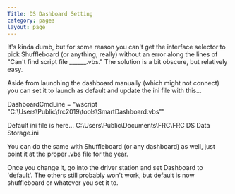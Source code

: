 ```yaml
---
Title: DS Dashboard Setting
category: pages
layout: page
---
```


It's kinda dumb, but for some reason you can't get the interface selector to pick Shuffleboard (or anything, really) without an error along the lines of "Can't find script file ______.vbs."
The solution is a bit obscure, but relatively easy.

Aside from launching the dashboard manually (which might not connect) you can set it to launch as default and update the ini file with this...

DashboardCmdLine = "wscript "C:\\Users\\Public\\frc2019\\tools\\SmartDashboard.vbs""

Default ini file is here...
C:\Users\Public\Documents\FRC\FRC DS Data Storage.ini

You can do the same with Shuffleboard (or any dashboard) as well, just point it at the proper .vbs file for the year.

Once you change it, go into the driver station and set Dashboard to 'default'. The others still probably won't work, but default is now shuffleboard or whatever you set it to.